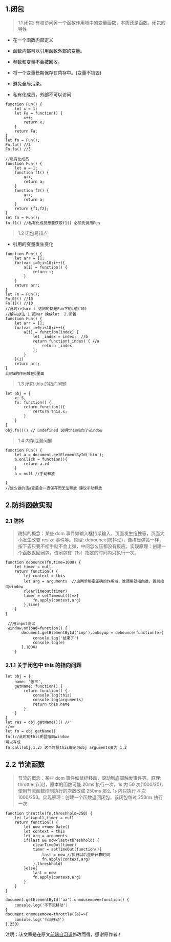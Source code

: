 ## 1.闭包

> 1.1 闭包: 有权访问另一个函数作用域中的变量函数，本质还是函数。闭包的特性

-   在一个函数内部定义
-   函数内部可以引用函数外部的变量。
-   参数和变量不会被回收。

-   将一个变量长期保存在内存中。(变量不销毁)
-   避免全局污染。
-   私有化成员，外部不可以访问

```
function Fun() {
    let x = 1;
    let Fa = function() {
        x++;
        return x;
    }
    return Fa;
}
let fn = Fun();
Fn.fa() //2
Fn.fa() //3

//私有化成员
function Fun() {
    let a = 1;
    function f1() {
        a++;
        return a;
    }
    function f2() {
        a++;
        return a;
    }
    return {f1,f2};
}
let fn = Fun();
fn.f1() //私有化成员想要获取f1() 必须先调用Fun

```

> 1.2 闭包易错点

-   引用的变量发生变化

```
function Fun() {
    let arr = [];
    for(var i=0;i<10;i++){
        a[i] = function() {
            return i;
        }
    }
    return arr;
}
let Fn = Fun();
Fn[0]() //10
Fn[1]() //10
//此时return i 访问的都是Fun下的i值(10)
//解决办法 1.把var 换成let  2.闭包
function Fun() {
    let arr = [];
    for(var i=0;i<10;i++){
        a[i] = function(index) {
            let _index = index;  //b
            return function(_index) { //a
                return _index
            };
        }
    }(i)
    return arr;
}
此时a的作用域在b里面

```

> 1.3 闭包 this 的指向问题

```
let obj = {
    x: 5,
    fn: function() {
        return function(){
            rerturn this.x;
        }
    }
}
obj.fn()() // undefined 说明this指向了window
```

> 1.4 内存泄漏问题

```
function Fun() {
    let a = document.getElementById('btn');
    a.onClick = function(){
        return a.id
    }
    a = null //手动释放

}
//这么做的话a变量会一直保存而无法释放 建议手动释放
```

## 2.防抖函数实现

### 2.1 防抖

> 防抖的概念：某些 dom 事件如输入框持续输入，页面发生拖拽等，页面大小发生改变 resize 事件等。原理: debounce(防抖动)，像挤压弹簧一样，按下去只要不松手就不会上弹，中间怎么压都没有反应。实现原理：创建一个函数返回闭包，该闭包在（1s）指定的时间内只执行一次。

```
function debounce(fn,time=1000) {
    let timer = null
    return function() {
        let context = this
        let arg = arguments  //这两步绑定正确的作用域，谁调用就指向谁，否则指向window
        clearTimeout(timer)
        timer = setTimeout(()=>{
            fn.apply(context,arg)
        },time)
    }
}

 //用input测试
 window.onload=function() {
       document.getElementById('inp').onkeyup = debounce(function(e){
            console.log('结束了')
            console.log(e)
       },1000)
    }
```

### 2.1.1 关于闭包中 this 的指向问题

```
let obj = {
    name: '张三',
    getName: function() {
        return function() {
            console.log(this)
            console.log(arguments)
            return this.name
        }
    }
}
let res = obj.getName()() //''
//==
let fn = obj.getName()
fn()//此时的this明显指向window
可以写成
fn.call(obj,1,2) 这个时候this绑定为obj arguments变为 1,2
```

## 2.2 节流函数

> 节流的概念：某些 dom 事件如鼠标移动，滚动到底部触发事件等。原理: throttle(节流)，原本的函数可能 20ms 执行一次，1s 内 50 次(1000/20)，使用节流函数控制执行的次数改成 250ms 那么 1s 内只执行 4 次 1000/250。实现原理：创建一个函数返回闭包，该闭包每过 250ms 执行一次

```
function throttle(fn,threshhold=250) {
    let last=null,timer = null
    return function() {
        let now =+new Date()
        let context = this
        let arg = arguments
        if(last && now<last+threshhold) {
            clearTimeOut(timer)
            timer = setTimeOut(function(){
                last = now //执行以后重新计算时间
                fn.apply(context,arg)
            },threshhold)
        }else{
            last = now
            fn.apply(context,arg)
        }
    }
}

document.getElementById('aa').onmousemove=function() {
    console.log('不节流移动')
}
document.onmousemove=throttle((e)=>{
    console.log('节流移动')
},250)
```

注明：该文章是在原文[前端自习课](https://mp.weixin.qq.com/s/-HPtViPA926BwNp599555w)修改而得，感谢原作者！
